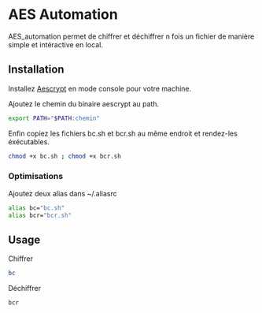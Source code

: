 # AES Automation

AES_automation permet de chiffrer et déchiffrer n fois un fichier de manière simple et intéractive en local.

## Installation

Installez [Aescrypt](https://www.aescrypt.com/download/) en mode console pour votre machine. 

Ajoutez le chemin du binaire aescrypt au path.
```bash
export PATH="$PATH:chemin"
```
Enfin copiez les fichiers bc.sh et bcr.sh au même endroit et rendez-les éxécutables.
```bash
chmod +x bc.sh ; chmod +x bcr.sh
```
### Optimisations
Ajoutez deux alias dans ~/.aliasrc
```zsh
alias bc="bc.sh"
alias bcr="bcr.sh"
```

## Usage
Chiffrer
```bash
bc
```
Déchiffrer
```
bcr
```
